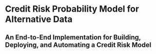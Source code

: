 # Credit Risk Probability Model for Alternative Data

## An End-to-End Implementation for Building, Deploying, and Automating a Credit Risk Model
